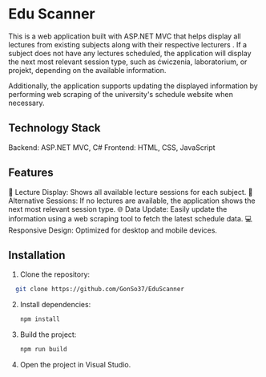 # Edu Scanner
  This is a web application built with ASP.NET MVC that helps display all lectures from existing subjects along with their respective lecturers . 
  If a subject does not have any lectures scheduled, the application will display the next most relevant session type, such as ćwiczenia, laboratorium, or projekt, depending on the available information.

  Additionally, the application supports updating the displayed information by performing web scraping of the university's schedule website when necessary.


## Technology Stack
  Backend: ASP.NET MVC, C#
  Frontend: HTML, CSS, JavaScript
## Features

  📅 Lecture Display: Shows all available lecture sessions for each subject.
  🔄 Alternative Sessions: If no lectures are available, the application shows the next most relevant session type.
  🌐 Data Update: Easily update the information using a web scraping tool to fetch the latest schedule data.
  💻 Responsive Design: Optimized for desktop and mobile devices.

## Installation
  1. Clone the repository:  
   ```bash
     git clone https://github.com/GonSo37/EduScanner
```
 2. Install dependencies:
    ```bash
    npm install
    ```
 3. Build the project:
    ```bash
    npm run build
    ```
 4. Open the project in Visual Studio. 
